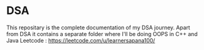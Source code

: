 # DSA
This repositary is the complete documentation of my DSA journey.
Apart from DSA it contains a separate folder where I'll be doing OOPS in C++ and Java
Leetcode : https://leetcode.com/u/learnersapana100/
